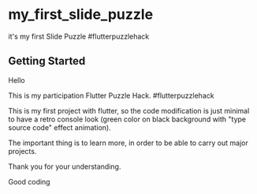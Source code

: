 # my_first_slide_puzzle

it's my first Slide Puzzle #flutterpuzzlehack



## Getting Started

Hello

This is my participation Flutter Puzzle Hack. #flutterpuzzlehack

This is my first project with flutter, so the code modification is just minimal to have a retro console look (green color on black background with "type source code" effect animation).

The important thing is to learn more, in order to be able to carry out major projects.

Thank you for your understanding.

Good coding


